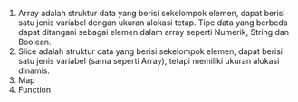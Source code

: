 1. Array adalah struktur data yang berisi sekelompok elemen, dapat berisi satu jenis variabel dengan ukuran alokasi tetap. 
Tipe data yang berbeda dapat ditangani sebagai elemen dalam array seperti Numerik, String dan Boolean.
2. Slice adalah struktur data yang berisi sekelompok elemen, dapat berisi satu jenis variabel (sama seperti Array), tetapi memiliki ukuran alokasi dinamis.
3. Map
4. Function 
